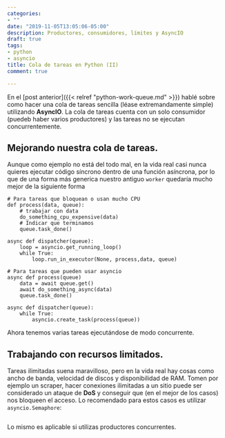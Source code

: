 ```yaml
---
categories:
- ""
date: "2019-11-05T13:05:06-05:00"
description: Productores, consumidores, límites y AsyncIO
draft: true
tags:
- python
- asyncio
title: Cola de tareas en Python (II)
comment: true

---
```


En el [post anterior]({{< relref "python-work-queue.md" >}}) hablé
sobre como hacer una cola de tareas sencilla (léase extremandamente
simple) utilizando **AsyncIO**. La cola de tareas cuenta con un solo
consumidor (puedeb haber varios productores) y las tareas no se
ejecutan concurrentemente.

## Mejorando nuestra cola de tareas.

Aunque como ejemplo no está del todo mal, en la vida real casi nunca
quieres ejecutar código síncrono dentro de una función asíncrona, por
lo que de una forma más generica nuestro antiguo `worker` quedaría
mucho mejor de la siguiente forma

```python3
# Para tareas que bloquean o usan mucho CPU
def process(data, queue):
	# trabajar con data
	do_something_cpu_expensive(data)
	# Indicar que terminamos
	queue.task_done()

async def dispatcher(queue):
	loop = asyncio.get_running_loop()
	while True:
		loop.run_in_executor(None, process,data, queue)

# Para tareas que pueden usar asyncio
async def process(queue)
	data = await queue.get()
	await do_something_async(data)
	queue.task_done()

async def dispatcher(queue):
	while True:
		asyncio.create_task(process(queue))
```
Ahora tenemos varias tareas ejecutándose de modo concurrente.

## Trabajando con recursos limitados.

Tareas ilimitadas suena maravilloso, pero en la vida real hay cosas
como ancho de banda, velocidad de discos y disponibilidad de RAM.
Tomen por ejemplo un scraper, hacer conexiones ilimitadas a un sitio
puede ser considerado un ataque de **DoS** y conseguir que (en el
mejor de los casos) nos bloqueen el acceso. Lo recomendado para estos
casos es utilizar `asyncio.Semaphore`:

```python3

```

Lo mismo es aplicable si utilizas productores concurrentes.
